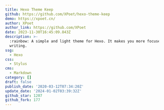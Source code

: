 ```yaml
---
title: Hexo Theme Keep
github: https://github.com/XPoet/hexo-theme-keep
demo: https://xpoet.cn/
author: XPoet
author_link: https://github.com/XPoet
date: 2023-11-30T16:45:09.843Z
description: >-
  :rainbow: A simple and light theme for Hexo. It makes you more focused on
  writing.
ssg:
  - Hexo
css:
  - Stylus
cms:
  - Markdown
category: []
draft: false
publish_date: '2020-03-12T07:34:20Z'
update_date: '2024-01-02T03:39:32Z'
github_star: 1207
github_fork: 177
---
```


